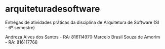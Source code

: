 # arquiteturadesoftware
Entregas de atividades práticas da disciplina de Arquitetura de Software (SI - 6º semestre)

Andreza Alves dos Santos - RA: 816114970
Marcelo Brasil Souza de Amorim - RA: 816117768
